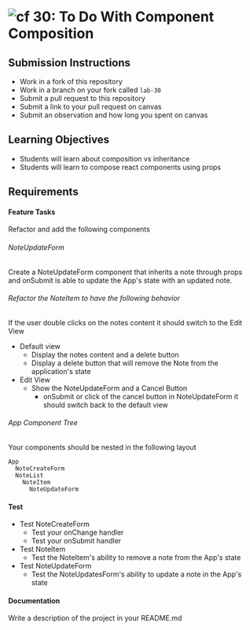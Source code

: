 ![cf](http://i.imgur.com/7v5ASc8.png) 30: To Do With Component Composition
===

## Submission Instructions
  * Work in a fork of this repository
  * Work in a branch on your fork called `lab-30`
  * Submit a pull request to this repository
  * Submit a link to your pull request on canvas
  * Submit an observation and how long you spent on canvas 
  
## Learning Objectives  
* Students will learn about composition vs inheritance
* Students will learn to compose react components using props

## Requirements  
 
#### Feature Tasks 
Refactor and add the following components 

###### NoteUpdateForm 
Create a NoteUpdateForm component that inherits a note through props and onSubmit is able to update the App's state with an updated note.

###### Refactor the NoteItem to have the following behavior
If the user double clicks on the notes content it should switch to the Edit View  
* Default view  
  * Display the notes content and a delete button
  * Display a delete button that will remove the Note from the application's state
* Edit View 
  * Show the NoteUpdateForm and a Cancel Button
    * onSubmit or click of the cancel button in NoteUpdateForm it should switch back to the default view

###### App Component Tree
Your components should be nested in the following layout  
``` 
App
  NoteCreateForm
  NoteList
    NoteItem
      NoteUpdateForm
```

#### Test
* Test NoteCreateForm
  * Test your onChange handler
  * Test your onSubmit handler
* Test NoteItem
  * Test the NoteItem's ability to remove a note from the App's state
* Test NoteUpdateForm
  * Test the NoteUpdatesForm's ability to update a note in the App's state

#### Documentation  
Write a description of the project in your README.md
